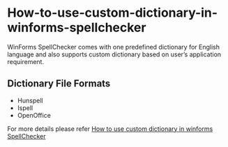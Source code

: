 # How-to-use-custom-dictionary-in-winforms-spellchecker
WinForms SpellChecker comes with one predefined dictionary for English language and also supports custom dictionary based on user’s application requirement.

## Dictionary File Formats
* Hunspell
* Ispell
* OpenOffice

For more details please refer [How to use custom dictionary in winforms SpellChecker](https://www.syncfusion.com/kb/8808/how-to-use-custom-dictionary-in-winforms-spellchecker-spellcheckeradv)
